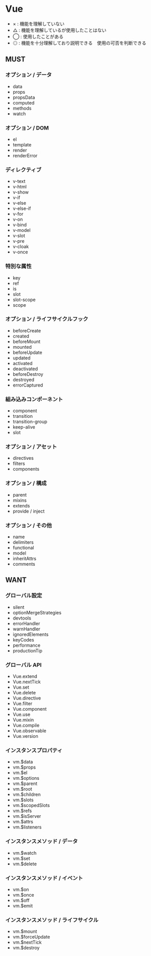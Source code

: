 # Vue


* × : 機能を理解していない
* △ : 機能を理解しているが使用したことはない
* ◯ : 使用したことがある
* ◎ : 機能を十分理解しており説明できる　使用の可否を判断できる


## MUST

### オプション / データ
- data
- props
- propsData
- computed
- methods
- watch

### オプション / DOM
- el
- template
- render
- renderError

### ディレクティブ
- v-text
- v-html
- v-show
- v-if
- v-else
- v-else-if
- v-for
- v-on
- v-bind
- v-model
- v-slot
- v-pre
- v-cloak
- v-once

### 特別な属性
- key
- ref
- is
- slot
- slot-scope
- scope 

### オプション / ライフサイクルフック
- beforeCreate
- created
- beforeMount
- mounted
- beforeUpdate
- updated
- activated
- deactivated
- beforeDestroy
- destroyed
- errorCaptured

### 組み込みコンポーネント
- component
- transition
- transition-group
- keep-alive
- slot

### オプション / アセット
- directives
- filters
- components

### オプション / 構成
- parent
- mixins
- extends
- provide / inject

### オプション / その他
- name
- delimiters
- functional
- model
- inheritAttrs
- comments

## WANT

### グローバル設定
- silent
- optionMergeStrategies
- devtools
- errorHandler
- warnHandler
- ignoredElements
- keyCodes
- performance
- productionTip

### グローバル API
- Vue.extend
- Vue.nextTick
- Vue.set
- Vue.delete
- Vue.directive
- Vue.filter
- Vue.component
- Vue.use
- Vue.mixin
- Vue.compile
- Vue.observable
- Vue.version

### インスタンスプロパティ
- vm.$data
- vm.$props
- vm.$el
- vm.$options
- vm.$parent
- vm.$root
- vm.$children
- vm.$slots
- vm.$scopedSlots
- vm.$refs
- vm.$isServer
- vm.$attrs
- vm.$listeners

### インスタンスメソッド / データ
- vm.$watch
- vm.$set
- vm.$delete

### インスタンスメソッド / イベント
- vm.$on
- vm.$once
- vm.$off
- vm.$emit

### インスタンスメソッド / ライフサイクル
- vm.$mount
- vm.$forceUpdate
- vm.$nextTick
- vm.$destroy
